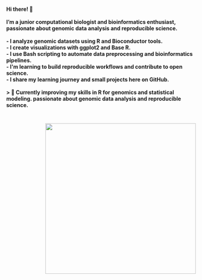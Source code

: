 <h4 align="left">Hi there! 👋<br><br>I’m a  junior computational biologist and bioinformatics enthusiast, passionate about genomic data analysis and reproducible science.<br><br>- I analyze genomic datasets using  R  and Bioconductor tools.<br>- I create visualizations with ggplot2 and Base R.<br>- I use  Bash scripting to automate data preprocessing and bioinformatics pipelines.<br>- I'm learning to build reproducible workflows and contribute to open science.<br>- I share my learning journey and small projects here on GitHub.<br><br>> 🌱 Currently improving my skills in R for genomics and statistical modeling. passionate about genomic data analysis and reproducible science.</h4>

###

<br clear="both">

<div align="right">
  <img height="400" src="https://media0.giphy.com/media/v1.Y2lkPTc5MGI3NjExczFpODFvN2d5b3Y3eG1rdno2am9jcXhoanBjZ3drNzVuNmtlZ2VheSZlcD12MV9pbnRlcm5hbF9naWZfYnlfaWQmY3Q9Zw/zdhgBtpANvh6G6ERNz/giphy.gif"  />
</div>

###
